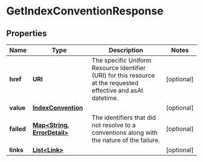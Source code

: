 

# GetIndexConventionResponse


## Properties

| Name | Type | Description | Notes |
|------------ | ------------- | ------------- | -------------|
|**href** | **URI** | The specific Uniform Resource Identifier (URI) for this resource at the requested effective and asAt datetime. |  [optional] |
|**value** | [**IndexConvention**](IndexConvention.md) |  |  [optional] |
|**failed** | [**Map&lt;String, ErrorDetail&gt;**](ErrorDetail.md) | The identifiers that did not resolve to a conventions along with the nature of the failure. |  [optional] |
|**links** | [**List&lt;Link&gt;**](Link.md) |  |  [optional] |



